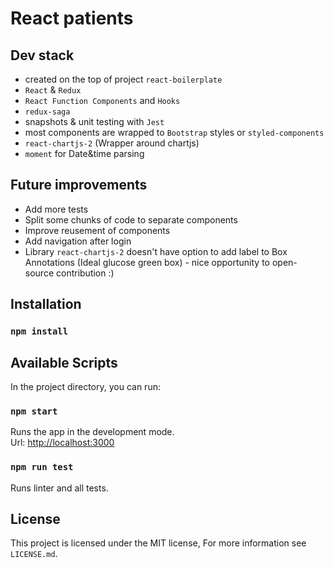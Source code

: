 
# React patients

## Dev stack
- created on the top of project `react-boilerplate`
- `React` & `Redux`
- `React Function Components` and `Hooks`
- `redux-saga`
- snapshots & unit testing with `Jest`
- most components are wrapped to `Bootstrap` styles or `styled-components`
- `react-chartjs-2` (Wrapper around chartjs)
- `moment` for Date&time parsing

## Future improvements
- Add more tests
- Split some chunks of code to separate components
- Improve reusement of components
- Add navigation after login
- Library `react-chartjs-2` doesn't have option to add label to Box Annotations (Ideal glucose green box) - nice opportunity to open-source contribution :)

## Installation

### `npm install`

## Available Scripts

In the project directory, you can run:

### `npm start`
Runs the app in the development mode.<br>
Url: [http://localhost:3000](http://localhost:3000)

### `npm run test`
Runs linter and all tests.

## License

This project is licensed under the MIT license, For more information see `LICENSE.md`.
